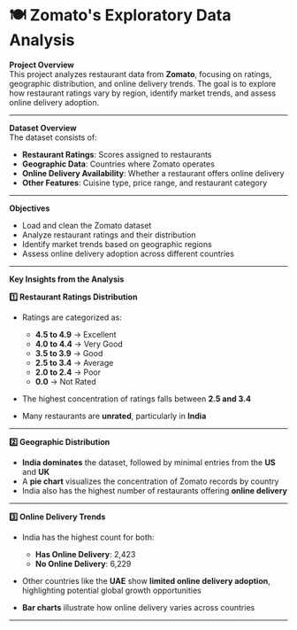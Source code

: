 # 🍽️ Zomato's Exploratory Data Analysis

**Project Overview**  
This project analyzes restaurant data from **Zomato**, focusing on ratings, geographic distribution, and online delivery trends. The goal is to explore how restaurant ratings vary by region, identify market trends, and assess online delivery adoption.

---

**Dataset Overview**  
The dataset consists of:

- **Restaurant Ratings**: Scores assigned to restaurants  
- **Geographic Data**: Countries where Zomato operates  
- **Online Delivery Availability**: Whether a restaurant offers online delivery  
- **Other Features**: Cuisine type, price range, and restaurant category  

---

**Objectives**  

- Load and clean the Zomato dataset  
- Analyze restaurant ratings and their distribution  
- Identify market trends based on geographic regions  
- Assess online delivery adoption across different countries  

---

**Key Insights from the Analysis**  

**1️⃣ Restaurant Ratings Distribution**  

- Ratings are categorized as:  
  - **4.5 to 4.9** → Excellent  
  - **4.0 to 4.4** → Very Good  
  - **3.5 to 3.9** → Good  
  - **2.5 to 3.4** → Average  
  - **2.0 to 2.4** → Poor  
  - **0.0** → Not Rated  

- The highest concentration of ratings falls between **2.5 and 3.4**  
- Many restaurants are **unrated**, particularly in **India**

---

**2️⃣ Geographic Distribution**  

- **India dominates** the dataset, followed by minimal entries from the **US** and **UK**  
- A **pie chart** visualizes the concentration of Zomato records by country  
- India also has the highest number of restaurants offering **online delivery**

---

**3️⃣ Online Delivery Trends**  

- India has the highest count for both:  
  - **Has Online Delivery**: 2,423  
  - **No Online Delivery**: 6,229  

- Other countries like the **UAE** show **limited online delivery adoption**, highlighting potential global growth opportunities  
- **Bar charts** illustrate how online delivery varies across countries
---

